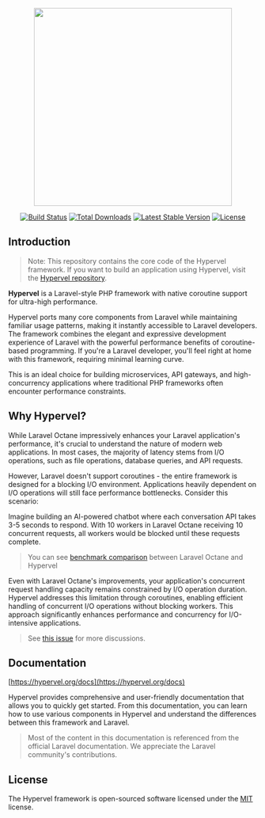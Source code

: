 <p align="center"><a href="https://hypervel.org" target="_blank"><img src="https://hypervel.org/logo.svg" width="400"></a></p>

<p align="center">
<a href="https://github.com/hypervel/components/actions"><img src="https://github.com/hypervel/components/workflows/tests/badge.svg" alt="Build Status"></a>
<a href="https://packagist.org/packages/hypervel/components"><img src="https://img.shields.io/packagist/dt/hypervel/framework" alt="Total Downloads"></a>
<a href="https://packagist.org/packages/hypervel/components"><img src="https://img.shields.io/packagist/v/hypervel/components" alt="Latest Stable Version"></a>
<a href="https://packagist.org/packages/hypervel/components"><img src="https://img.shields.io/packagist/l/hypervel/components" alt="License"></a>
</p>

## Introduction

> Note: This repository contains the core code of the Hypervel framework. If you want to build an application using Hypervel, visit the [Hypervel repository](https://github.com/hypervel/hypervel).

**Hypervel** is a Laravel-style PHP framework with native coroutine support for ultra-high performance.

Hypervel ports many core components from Laravel while maintaining familiar usage patterns, making it instantly accessible to Laravel developers. The framework combines the elegant and expressive development experience of Laravel with the powerful performance benefits of coroutine-based programming. If you're a Laravel developer, you'll feel right at home with this framework, requiring minimal learning curve.

This is an ideal choice for building microservices, API gateways, and high-concurrency applications where traditional PHP frameworks often encounter performance constraints.

## Why Hypervel?

While Laravel Octane impressively enhances your Laravel application's performance, it's crucial to understand the nature of modern web applications. In most cases, the majority of latency stems from I/O operations, such as file operations, database queries, and API requests.

However, Laravel doesn't support coroutines - the entire framework is designed for a blocking I/O environment. Applications heavily dependent on I/O operations will still face performance bottlenecks. Consider this scenario:

Imagine building an AI-powered chatbot where each conversation API takes 3-5 seconds to respond. With 10 workers in Laravel Octane receiving 10 concurrent requests, all workers would be blocked until these requests complete.

> You can see [benchmark comparison](https://hypervel.org/docs/introduction.html#benchmark) between Laravel Octane and Hypervel

Even with Laravel Octane's improvements, your application's concurrent request handling capacity remains constrained by I/O operation duration. Hypervel addresses this limitation through coroutines, enabling efficient handling of concurrent I/O operations without blocking workers. This approach significantly enhances performance and concurrency for I/O-intensive applications.

> See [this issue](https://github.com/laravel/octane/issues/765) for more discussions.

## Documentation

[https://hypervel.org/docs](https://hypervel.org/docs)

Hypervel provides comprehensive and user-friendly documentation that allows you to quickly get started. From this documentation, you can learn how to use various components in Hypervel and understand the differences between this framework and Laravel.

> Most of the content in this documentation is referenced from the official Laravel documentation. We appreciate the Laravel community's contributions.

## License

The Hypervel framework is open-sourced software licensed under the [MIT](https://opensource.org/licenses/MIT) license.
